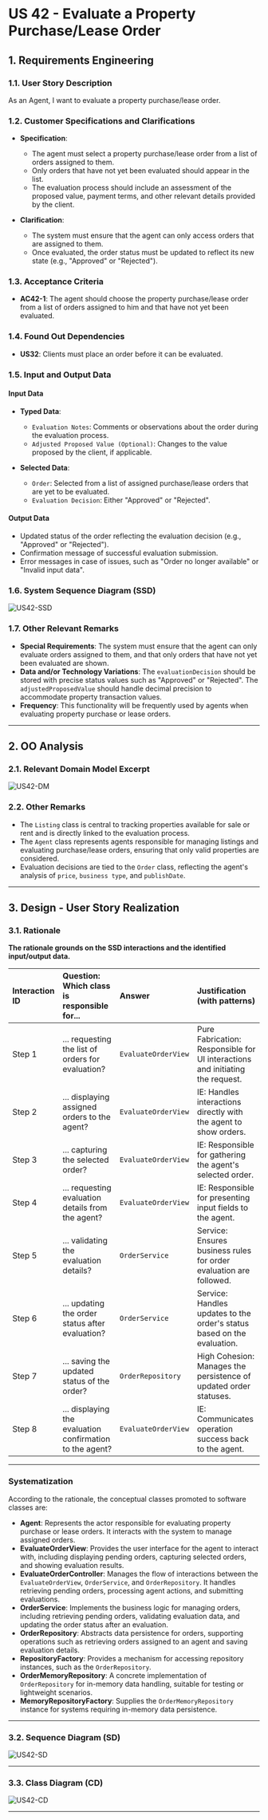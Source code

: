 # US 42 - Evaluate a Property Purchase/Lease Order

## 1. Requirements Engineering

### 1.1. User Story Description

As an Agent, I want to evaluate a property purchase/lease order.

### 1.2. Customer Specifications and Clarifications

- **Specification**:
  - The agent must select a property purchase/lease order from a list of orders assigned to them.
  - Only orders that have not yet been evaluated should appear in the list.
  - The evaluation process should include an assessment of the proposed value, payment terms, and other relevant details provided by the client.

- **Clarification**:
  - The system must ensure that the agent can only access orders that are assigned to them.
  - Once evaluated, the order status must be updated to reflect its new state (e.g., "Approved" or "Rejected").

### 1.3. Acceptance Criteria

- **AC42-1**: The agent should choose the property purchase/lease order from a list of orders assigned to him and that have not yet been evaluated.

### 1.4. Found Out Dependencies

- **US32**: Clients must place an order before it can be evaluated.

### 1.5. Input and Output Data

#### **Input Data**
- **Typed Data**:
  - `Evaluation Notes`: Comments or observations about the order during the evaluation process.
  - `Adjusted Proposed Value (Optional)`: Changes to the value proposed by the client, if applicable.

- **Selected Data**:
  - `Order`: Selected from a list of assigned purchase/lease orders that are yet to be evaluated.
  - `Evaluation Decision`: Either "Approved" or "Rejected".

#### **Output Data**
- Updated status of the order reflecting the evaluation decision (e.g., "Approved" or "Rejected").
- Confirmation message of successful evaluation submission.
- Error messages in case of issues, such as "Order no longer available" or "Invalid input data".

### 1.6. System Sequence Diagram (SSD)

![US42-SSD](us42-ssd.svg) <!-- Replace with your actual SVG file name -->

### 1.7. Other Relevant Remarks

- **Special Requirements**: The system must ensure that the agent can only evaluate orders assigned to them, and that only orders that have not yet been evaluated are shown.
- **Data and/or Technology Variations**: The `evaluationDecision` should be stored with precise status values such as "Approved" or "Rejected". The `adjustedProposedValue` should handle decimal precision to accommodate property transaction values.
- **Frequency**: This functionality will be frequently used by agents when evaluating property purchase or lease orders.

---

## 2. OO Analysis

### 2.1. Relevant Domain Model Excerpt

![US42-DM](us42-dm.svg) <!-- Replace with your actual SVG file name -->

### 2.2. Other Remarks

- The `Listing` class is central to tracking properties available for sale or rent and is directly linked to the evaluation process.
- The `Agent` class represents agents responsible for managing listings and evaluating purchase/lease orders, ensuring that only valid properties are considered.
- Evaluation decisions are tied to the `Order` class, reflecting the agent's analysis of `price`, `business type`, and `publishDate`.

---

## 3. Design - User Story Realization

### 3.1. Rationale

**The rationale grounds on the SSD interactions and the identified input/output data.**

| Interaction ID | Question: Which class is responsible for...              | Answer                               | Justification (with patterns)                                                 |
|:---------------|:---------------------------------------------------------|:-------------------------------------|:------------------------------------------------------------------------------|
| Step 1         | ... requesting the list of orders for evaluation?        | `EvaluateOrderView`                  | Pure Fabrication: Responsible for UI interactions and initiating the request. |
| Step 2         | ... displaying assigned orders to the agent?             | `EvaluateOrderView`                  | IE: Handles interactions directly with the agent to show orders.              |
| Step 3         | ... capturing the selected order?                        | `EvaluateOrderView`                  | IE: Responsible for gathering the agent's selected order.                     |
| Step 4         | ... requesting evaluation details from the agent?        | `EvaluateOrderView`                  | IE: Responsible for presenting input fields to the agent.                     |
| Step 5         | ... validating the evaluation details?                   | `OrderService`                       | Service: Ensures business rules for order evaluation are followed.            |
| Step 6         | ... updating the order status after evaluation?          | `OrderService`                       | Service: Handles updates to the order's status based on the evaluation.       |
| Step 7         | ... saving the updated status of the order?              | `OrderRepository`                    | High Cohesion: Manages the persistence of updated order statuses.             |
| Step 8         | ... displaying the evaluation confirmation to the agent? | `EvaluateOrderView`                  | IE: Communicates operation success back to the agent.                         |

---

### Systematization

According to the rationale, the conceptual classes promoted to software classes are:

- **Agent**: Represents the actor responsible for evaluating property purchase or lease orders. It interacts with the system to manage assigned orders.
- **EvaluateOrderView**: Provides the user interface for the agent to interact with, including displaying pending orders, capturing selected orders, and showing evaluation results.
- **EvaluateOrderController**: Manages the flow of interactions between the `EvaluateOrderView`, `OrderService`, and `OrderRepository`. It handles retrieving pending orders, processing agent actions, and submitting evaluations.
- **OrderService**: Implements the business logic for managing orders, including retrieving pending orders, validating evaluation data, and updating the order status after an evaluation.
- **OrderRepository**: Abstracts data persistence for orders, supporting operations such as retrieving orders assigned to an agent and saving evaluation details.
- **RepositoryFactory**: Provides a mechanism for accessing repository instances, such as the `OrderRepository`.
- **OrderMemoryRepository**: A concrete implementation of `OrderRepository` for in-memory data handling, suitable for testing or lightweight scenarios.
- **MemoryRepositoryFactory**: Supplies the `OrderMemoryRepository` instance for systems requiring in-memory data persistence.

---

### 3.2. Sequence Diagram (SD)

![US42-SD](us42-sd.svg)

---

### 3.3. Class Diagram (CD)

![US42-CD](us42-cd.svg)

---
